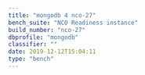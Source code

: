 ```yaml
---
title: "mongodb 4 nco-27"
bench_suite: "NCO Readiness instance"
build_number: "nco-27"
dbprofile: "mongodb"
classifier: ""
date: 2019-12-12T15:04:11
type: "bench"
---
```

